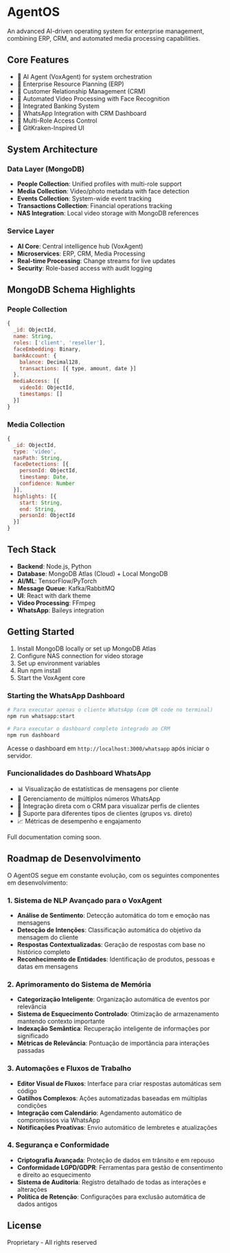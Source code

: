 # AgentOS

An advanced AI-driven operating system for enterprise management, combining ERP, CRM, and automated media processing capabilities.

## Core Features

- 🤖 AI Agent (VoxAgent) for system orchestration
- 💼 Enterprise Resource Planning (ERP)
- 👥 Customer Relationship Management (CRM)
- 🎥 Automated Video Processing with Face Recognition
- 🏦 Integrated Banking System
- 📱 WhatsApp Integration with CRM Dashboard
- 🔐 Multi-Role Access Control
- 🎨 GitKraken-Inspired UI

## System Architecture

### Data Layer (MongoDB)
- **People Collection**: Unified profiles with multi-role support
- **Media Collection**: Video/photo metadata with face detection
- **Events Collection**: System-wide event tracking
- **Transactions Collection**: Financial operations tracking
- **NAS Integration**: Local video storage with MongoDB references

### Service Layer
- **AI Core**: Central intelligence hub (VoxAgent)
- **Microservices**: ERP, CRM, Media Processing
- **Real-time Processing**: Change streams for live updates
- **Security**: Role-based access with audit logging

## MongoDB Schema Highlights

### People Collection
```javascript
{
  _id: ObjectId,
  name: String,
  roles: ['client', 'reseller'],
  faceEmbedding: Binary,
  bankAccount: {
    balance: Decimal128,
    transactions: [{ type, amount, date }]
  },
  mediaAccess: [{
    videoId: ObjectId,
    timestamps: []
  }]
}
```

### Media Collection
```javascript
{
  _id: ObjectId,
  type: 'video',
  nasPath: String,
  faceDetections: [{
    personId: ObjectId,
    timestamp: Date,
    confidence: Number
  }],
  highlights: [{
    start: String,
    end: String,
    personId: ObjectId
  }]
}
```

## Tech Stack

- **Backend**: Node.js, Python
- **Database**: MongoDB Atlas (Cloud) + Local MongoDB
- **AI/ML**: TensorFlow/PyTorch
- **Message Queue**: Kafka/RabbitMQ
- **UI**: React with dark theme
- **Video Processing**: FFmpeg
- **WhatsApp**: Baileys integration

## Getting Started

1. Install MongoDB locally or set up MongoDB Atlas
2. Configure NAS connection for video storage
3. Set up environment variables
4. Run npm install
5. Start the VoxAgent core

### Starting the WhatsApp Dashboard

```bash
# Para executar apenas o cliente WhatsApp (com QR code no terminal)
npm run whatsapp:start

# Para executar o dashboard completo integrado ao CRM
npm run dashboard
```

Acesse o dashboard em `http://localhost:3000/whatsapp` após iniciar o servidor.

### Funcionalidades do Dashboard WhatsApp

- 📊 Visualização de estatísticas de mensagens por cliente
- 👥 Gerenciamento de múltiplos números WhatsApp
- 🔄 Integração direta com o CRM para visualizar perfis de clientes
- 📱 Suporte para diferentes tipos de clientes (grupos vs. direto)
- 📈 Métricas de desempenho e engajamento

Full documentation coming soon.

## Roadmap de Desenvolvimento

O AgentOS segue em constante evolução, com os seguintes componentes em desenvolvimento:

### 1. Sistema de NLP Avançado para o VoxAgent

- **Análise de Sentimento**: Detecção automática do tom e emoção nas mensagens
- **Detecção de Intenções**: Classificação automática do objetivo da mensagem do cliente
- **Respostas Contextualizadas**: Geração de respostas com base no histórico completo
- **Reconhecimento de Entidades**: Identificação de produtos, pessoas e datas em mensagens

### 2. Aprimoramento do Sistema de Memória

- **Categorização Inteligente**: Organização automática de eventos por relevância
- **Sistema de Esquecimento Controlado**: Otimização de armazenamento mantendo contexto importante
- **Indexação Semântica**: Recuperação inteligente de informações por significado
- **Métricas de Relevância**: Pontuação de importância para interações passadas

### 3. Automações e Fluxos de Trabalho

- **Editor Visual de Fluxos**: Interface para criar respostas automáticas sem código
- **Gatilhos Complexos**: Ações automatizadas baseadas em múltiplas condições
- **Integração com Calendário**: Agendamento automático de compromissos via WhatsApp
- **Notificações Proativas**: Envio automático de lembretes e atualizações

### 4. Segurança e Conformidade

- **Criptografia Avançada**: Proteção de dados em trânsito e em repouso
- **Conformidade LGPD/GDPR**: Ferramentas para gestão de consentimento e direito ao esquecimento
- **Sistema de Auditoria**: Registro detalhado de todas as interações e alterações
- **Política de Retenção**: Configurações para exclusão automática de dados antigos

## License

Proprietary - All rights reserved
